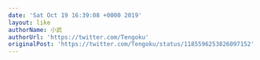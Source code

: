 ```yaml
---
date: 'Sat Oct 19 16:39:08 +0000 2019'
layout: like
authorName: 小武
authorUrl: 'https://twitter.com/Tengoku'
originalPost: 'https://twitter.com/Tengoku/status/1185596253826097152'
---
```


